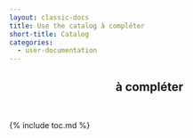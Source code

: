 ```yaml
---
layout: classic-docs
title: Use the catalog à compléter
short-title: Catalog
categories:
  - user-documentation
---
```


<div style="text-align:center;">
  <h2>à compléter</h2>
  <p> </p> <br/>
</div>

{% include toc.md %}
